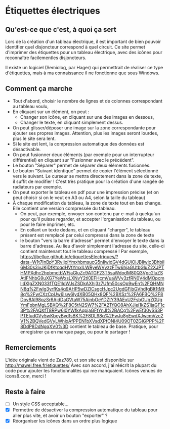 # Étiquettes électriques

## Qu'est-ce que c'est, à quoi ça sert

Lors de la création d'un tableau électrique, il est important de bien pouvoir identifier quel disjoncteur correspond à quel circuit.
Ce site permet d'imprimer des étiquettes pour un tableau électrique, avec des icônes pour reconnaître facilementles disjoncteurs.

Il existe un logiciel (Semiolog, par Hager) qui permettrait de réaliser ce type d'étiquettes, mais à ma connaissance il ne fonctionne que sous Windows.

## Comment ça marche

- Tout d'abord, choisir le nombre de lignes et de colonnes correspondant au tableau voulu,
- En cliquant sur un élément, on peut :
  - Changer son icône, en cliquant sur une des images en dessous,
  - Changer le texte, en cliquant simplement dessus.
- On peut glisser/déposer une image sur la zone correspondante pour ajouter ses propres images. Attention, plus les images seront lourdes, plus le site sera lent.
- Si le site est lent, la compression automatique des données est désactivable.
- On peut fusionner deux éléments (par exemple pour un interrupteur différentiel) en cliquant sur "Fusionner avec le précédent".
- Le bouton "Séparer" permet de séparer deux éléments fusionnés.
- Le bouton "Suivant identique" permet de copier l'élément sélectionné vers le suivant. Le curseur se mettra directement dans la zone de texte, il suffit de modifier ! C'est très pratique pour la création d'une rangée de radiateurs par exemple.
- On peut exporter le tableau en pdf pour une impression précise (et on peut choisir si on le veut en A3 ou A4, selon la taille du tableau)
- À chaque modification du tableau, la zone de texte tout en bas change. Elle contient une version compressée du tableau.
  - On peut, par exemple, envoyer son contenu par e-mail à quelqu'un pour qu'il puisse regarder, et accepter l'organisation du tableau, ou pour le faire imprimer, etc.
  - En collant un texte dedans, et en cliquant "charger", le tableau présent est remplacé par celui compressé dans la zone de texte
  - le bouton "vers la barre d'adresse" permet d'envoyer le texte dans la barre d'adresse. Au lieu d'avoir simplement l'adresse du site, celle-ci contient maintenant tout le tableau compressé !
  Par exemple, <https://jbellue.github.io/etiquettesElectriques/?data=W1t7InBpY3RvIjoiYmxhbmsucG5nIiwidGV4dGUiOiJBIiwic3BhbiI6M30s3ivJKjDfKtcqdHVtYmxlLWRyeWVyzzFTw6hjaGUtbGluZ2XJPTHMPXdhc2hpbmctbWFjaGluZc9ATGF23T5saWdodM80Q3Vpc2luZSAtIFNhbG9uXG7YeWxsLXNvY2tl0EFHcmVuaWVy3zfRN0V4dMOpcmlldXIgZXN033fTQE1ldWJsZSDkAXhj3z7Ufm50csOp9wEn%2FQHMNN8q%2FwIg3yrfKs4q9AHP5wDZICsgcHJpc2UgdGFibGVhdfgBIt1tMt8q%2FwCXzCpUw6lsw6lydXB05QHx8QF%2BXSz%2FA6FBQ%2F8Dov8Al98qzSr6AjdDaGVtaW75AjnbOeYDZtY39AExU2FsbGUgZGUgYmFpbnMgLSBXQ%2F8C5tN2SW7%2FA2TfQO8AhXJlei1kZS1jaGF1c3P%2FAQXfT8RPw6l0YWfkAqpjaGFtYnJl%2BACg%2FwEf30vSS3PPTEludGVy5wKbcyBvdfsBK%2F8DL98q%2FwJu8gEwdXJwcmVzc2V1%2BQVedGVyLWhlxAfPPEN1bXVsdXPfONI4U09OT0ZGIGPPP%2F8DdP8DdNgqXV0%3D>
  contient le tableau de base. Pratique, pour enregistrer ça en marque page, ou pour le partager !

## Remerciements

L'idée originale vient de Zaz789, et son site est disponible sur <http://mawel.free.fr/etiquettes/> Avec son accord, j'ai réécrit la plupart du code pour ajouter les fonctionnalités qui me manquaient.
Icônes venues de icons8.com, merci !

## Reste à faire

- [ ] Un style CSS acceptable...
- [x] Permettre de désactiver la compression automatique du tableau pour aller plus vite, et avoir un bouton "exporter" ?
- [x] Réorganiser les icônes dans un ordre plus logique